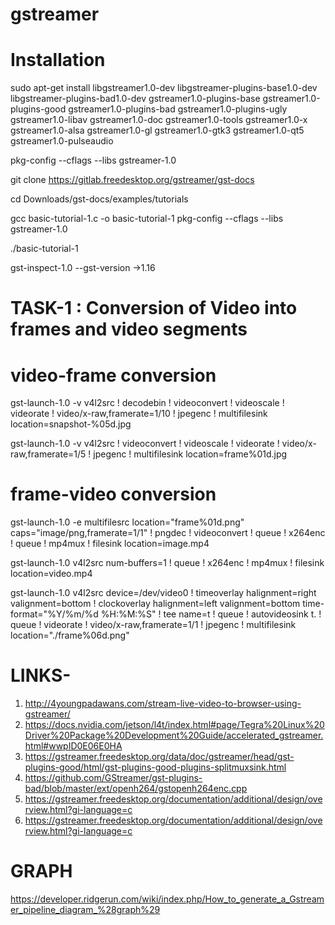 # gstreamer

# Installation

sudo apt-get install libgstreamer1.0-dev libgstreamer-plugins-base1.0-dev libgstreamer-plugins-bad1.0-dev gstreamer1.0-plugins-base gstreamer1.0-plugins-good gstreamer1.0-plugins-bad gstreamer1.0-plugins-ugly gstreamer1.0-libav gstreamer1.0-doc gstreamer1.0-tools gstreamer1.0-x gstreamer1.0-alsa gstreamer1.0-gl gstreamer1.0-gtk3 gstreamer1.0-qt5 gstreamer1.0-pulseaudio

pkg-config --cflags --libs gstreamer-1.0

git clone https://gitlab.freedesktop.org/gstreamer/gst-docs

cd Downloads/gst-docs/examples/tutorials

gcc basic-tutorial-1.c -o basic-tutorial-1 pkg-config --cflags --libs gstreamer-1.0

./basic-tutorial-1

gst-inspect-1.0 --gst-version ->1.16

# TASK-1 : Conversion of Video into frames and video segments

# video-frame conversion
gst-launch-1.0 -v v4l2src ! decodebin ! videoconvert ! videoscale ! videorate ! video/x-raw,framerate=1/10 ! jpegenc ! multifilesink location=snapshot-%05d.jpg

gst-launch-1.0 -v v4l2src ! videoconvert ! videoscale ! videorate ! video/x-raw,framerate=1/5 ! jpegenc ! multifilesink location=frame%01d.jpg

# frame-video conversion

gst-launch-1.0 -e multifilesrc location="frame%01d.png" caps="image/png,framerate=1/1" ! pngdec ! videoconvert ! queue ! x264enc ! queue ! mp4mux ! filesink location=image.mp4

gst-launch-1.0 v4l2src num-buffers=1 ! queue ! x264enc ! mp4mux ! filesink location=video.mp4

gst-launch-1.0 v4l2src device=/dev/video0 ! timeoverlay halignment=right valignment=bottom ! clockoverlay halignment=left valignment=bottom time-format="%Y/%m/%d %H:%M:%S" ! tee name=t ! queue ! autovideosink t. ! queue ! videorate ! video/x-raw,framerate=1/1 ! jpegenc ! multifilesink location="./frame%06d.png"


# LINKS-

1. http://4youngpadawans.com/stream-live-video-to-browser-using-gstreamer/
2. https://docs.nvidia.com/jetson/l4t/index.html#page/Tegra%20Linux%20Driver%20Package%20Development%20Guide/accelerated_gstreamer.html#wwpID0E06E0HA
3. https://gstreamer.freedesktop.org/data/doc/gstreamer/head/gst-plugins-good/html/gst-plugins-good-plugins-splitmuxsink.html
4. https://github.com/GStreamer/gst-plugins-bad/blob/master/ext/openh264/gstopenh264enc.cpp
5. https://gstreamer.freedesktop.org/documentation/additional/design/overview.html?gi-language=c
6. https://gstreamer.freedesktop.org/documentation/additional/design/overview.html?gi-language=c


# GRAPH

https://developer.ridgerun.com/wiki/index.php/How_to_generate_a_Gstreamer_pipeline_diagram_%28graph%29

